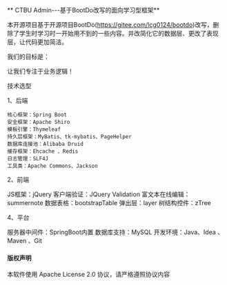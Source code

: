 ** CTBU Admin---基于BootDo改写的面向学习型框架**

本开源项目基于开源项目BootDo(https://gitee.com/lcg0124/bootdo)改写，删除了学生时学习时一开始用不到的一些内容。并改简化它的数据层、更改了表现层，让代码更加简洁。

我们的目标是：

让我们专注于业务逻辑！

技术选型

1、后端
~~~
核心框架：Spring Boot
安全框架：Apache Shiro
模板引擎：Thymeleaf
持久层框架：MyBatis、tk-mybatis、PageHelper
数据库连接池：Alibaba Druid
缓存框架：Ehcache 、Redis
日志管理：SLF4J
工具类：Apache Commons、Jackson

~~~

2、前端

JS框架：jQuery
客户端验证：JQuery Validation
富文本在线编辑：summernote
数据表格：bootstrapTable
弹出层：layer
树结构控件：zTree

4、平台

服务器中间件：SpringBoot内置
数据库支持：MySQL
开发环境：Java、Idea 、Maven 、Git



#### 版权声明

本软件使用 Apache License 2.0 协议，请严格遵照协议内容

